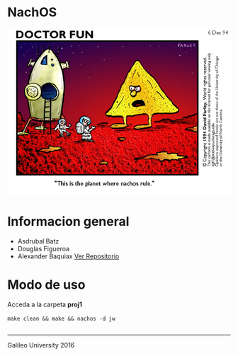 NachOS
=========
![Nachoooos](https://raw.githubusercontent.com/baquiax/nachos/master/nachos.jpg)

# Informacion general

 - Asdrubal Batz
 - Douglas Figueroa
 - Alexander Baquiax
[Ver Repositorio](https://github.com/baquiax/nachos.git)

# Modo de uso
Acceda a la carpeta **proj1**

`make clean && make && nachos -d jw`

## 


----------
Galileo University
2016
